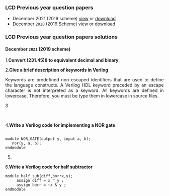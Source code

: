 ### **LCD Previous year question papers**
- December 2021 (2019 scheme)
  [view](https://github.com/aruncs31s/btech-ece-solved-quiestion-papers/blob/main/ECT203-LCD/ECT203-QP1.pdf)  or  [download](https://github.com/aruncs31s/btech-ece-solved-quiestion-papers/blob/main/ECT203-LCD/ECT203-QP1.pdf?raw=true)
- December `2020` (2019 Scheme)
[view](https://github.com/aruncs31s/btech-ece-solved-quiestion-papers/blob/main/ECT203-LCD/2020%20Dec.%20ECT203-A.pdf) or [download](https://github.com/aruncs31s/btech-ece-solved-quiestion-papers/blob/main/ECT203-LCD/2020%20Dec.%20ECT203-A.pdf?raw=true)

### **LCD Previous year question papers solutions**
#### December `2021` (2019 scheme)

1.**Convert (231.45)8 to equivalent decimal and binary**





2.**Give a brief description of keywords in Verilog**

<p align="justify">
Keywords are predefined non-escaped identifiers that are used to define the language constructs. A Verilog HDL keyword preceded by an escape character is not interpreted as a keyword. All keywords are defined in lowercase. Therefore, you must be type them in lowercase in source files.
</p>

3


</br>

4.**Write a Verilog code for implementing a NOR gate**

```

module NOR_GATE(output y, input a, b);
   nor(y, a, b); 
endmodule

```


5.


6.**Write a Verilog code for half subtractor**
```
module half_sub(diff,borrx,y);
     assign diff = x ^ y ;
     assign borr = ~x & y ;
endmodule

```
